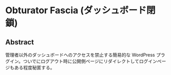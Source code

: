 # Obturator Fascia (ダッシュボード閉鎖)

## Abstract

管理者以外のダッシュボードへのアクセスを禁止する簡易的な WordPress プラグイン。ついでにログアウト時に公開側ページにリダイレクトしてログインページもある程度秘匿する。